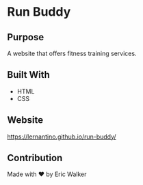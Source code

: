 # Run Buddy

## Purpose
A website that offers fitness training services.

## Built With
* HTML
* CSS


## Website
https://lernantino.github.io/run-buddy/

## Contribution
Made with ❤️ by Eric Walker
